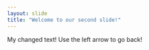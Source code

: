 ```yaml
---
layout: slide
title: "Welcome to our second slide!"
---
```

My changed text!
Use the left arrow to go back!
